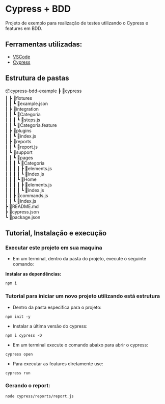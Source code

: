 # Cypress + BDD

Projeto de exemplo para realização de testes utilizando o Cypress e features em BDD.

## Ferramentas utilizadas:
- [VSCode](https://code.visualstudio.com/ "VSCode")
- [Cypress](https://www.npmjs.com/package/cypress "Cypress")

## Estrutura de pastas

📦cypress-bdd-example
 ┣ 📂cypress  
 ┃ ┣ 📂fixtures  
 ┃ ┃ ┗ 📜example.json  
 ┃ ┣ 📂integration  
 ┃ ┃ ┗ 📂Categoria  
 ┃ ┃ ┃ ┗ 📜steps.js  
 ┃ ┃ ┗ 📜Categoria.feature  
 ┃ ┣ 📂plugins  
 ┃ ┃ ┗ 📜index.js  
 ┃ ┣ 📂reports  
 ┃ ┃ ┗ 📜report.js  
 ┃ ┗ 📂support  
 ┃ ┃ ┗ 📂pages  
 ┃ ┃ ┃ ┗ 📂Categoria  
 ┃ ┃ ┃ ┃ ┣ 📜elements.js  
 ┃ ┃ ┃ ┃ ┗ 📜index.js  
 ┃ ┃ ┃ ┗ 📂Home  
 ┃ ┃ ┃ ┃ ┣ 📜elements.js  
 ┃ ┃ ┃ ┃ ┗ 📜index.js  
 ┃ ┃ ┣ 📜commands.js  
 ┃ ┃ ┗ 📜index.js  
 ┣ 📜README.md  
 ┣ 📜cypress.json  
 ┗ 📜package.json  

## Tutorial, Instalação e execução

### Executar este projeto em sua maquina

* Em um terminal, dentro da pasta do projeto, execute o seguinte comando:

**Instalar as dependências:**  
```
npm i
```

### Tutorial para iniciar um novo projeto utilizando está estrutura

* Dentro da pasta especifica para o projeto:
```
npm init -y
```

* Instalar a última versão do cypress:
```
npm i cypress -D
```

* Em um terminal execute o comando abaixo para abrir o cypress:
```
cypress open 
```

* Para executar as features diretamente use:
```
cypress run 
```

### Gerando o report:  
```
node cypress/reports/report.js
```

